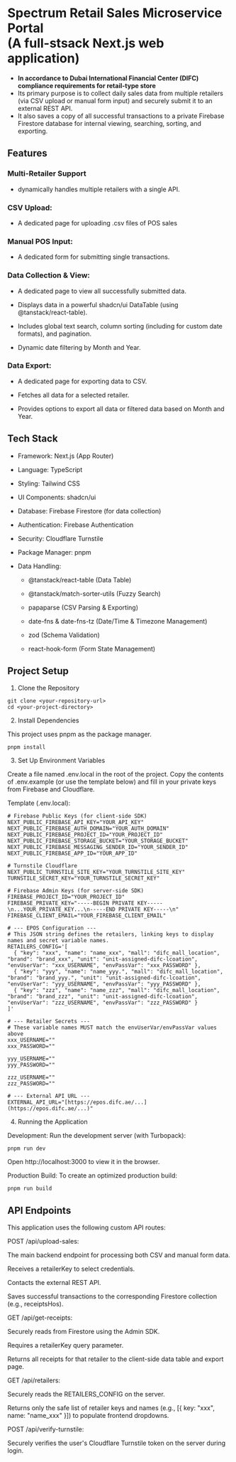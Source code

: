 # Spectrum Retail Sales Microservice Portal <br>(A full-stsack Next.js web application)
- **In accordance to Dubai International Financial Center (DIFC) compliance requirements for retail-type store**
- Its primary purpose is to collect daily sales data from multiple retailers (via CSV upload or manual form input) and securely submit it to an external REST API.
- It also saves a copy of all successful transactions to a private Firebase Firestore database for internal viewing, searching, sorting, and exporting.

## Features

### Multi-Retailer Support 
- dynamically handles multiple retailers with a single API.

### CSV Upload:

- A dedicated page for uploading .csv files of POS sales

### Manual POS Input:

- A dedicated form for submitting single transactions.

### Data Collection & View:

- A dedicated page to view all successfully submitted data.

- Displays data in a powerful shadcn/ui DataTable (using @tanstack/react-table).

- Includes global text search, column sorting (including for custom date formats), and pagination.

- Dynamic date filtering by Month and Year.

### Data Export:

- A dedicated page for exporting data to CSV.

- Fetches all data for a selected retailer.

- Provides options to export all data or filtered data based on Month and Year.

## Tech Stack

- Framework: Next.js (App Router)

- Language: TypeScript

- Styling: Tailwind CSS

- UI Components: shadcn/ui

- Database: Firebase Firestore (for data collection)

- Authentication: Firebase Authentication

- Security: Cloudflare Turnstile

- Package Manager: pnpm

- Data Handling:

  - @tanstack/react-table (Data Table)

  - @tanstack/match-sorter-utils (Fuzzy Search)

  - papaparse (CSV Parsing & Exporting)

  - date-fns & date-fns-tz (Date/Time & Timezone Management)

  - zod (Schema Validation)

  - react-hook-form (Form State Management)

## Project Setup

1. Clone the Repository

```
git clone <your-repository-url>
cd <your-project-directory>
```


2. Install Dependencies

This project uses pnpm as the package manager.

```
pnpm install
```


3. Set Up Environment Variables

Create a file named .env.local in the root of the project. Copy the contents of .env.example (or use the template below) and fill in your private keys from Firebase and Cloudflare.

Template (.env.local):

```
# Firebase Public Keys (for client-side SDK)
NEXT_PUBLIC_FIREBASE_API_KEY="YOUR_API_KEY"
NEXT_PUBLIC_FIREBASE_AUTH_DOMAIN="YOUR_AUTH_DOMAIN"
NEXT_PUBLIC_FIREBASE_PROJECT_ID="YOUR_PROJECT_ID"
NEXT_PUBLIC_FIREBASE_STORAGE_BUCKET="YOUR_STORAGE_BUCKET"
NEXT_PUBLIC_FIREBASE_MESSAGING_SENDER_ID="YOUR_SENDER_ID"
NEXT_PUBLIC_FIREBASE_APP_ID="YOUR_APP_ID"

# Turnstile Cloudflare
NEXT_PUBLIC_TURNSTILE_SITE_KEY="YOUR_TURNSTILE_SITE_KEY"
TURNSTILE_SECRET_KEY="YOUR_TURNSTILE_SECRET_KEY"

# Firebase Admin Keys (for server-side SDK)
FIREBASE_PROJECT_ID="YOUR_PROJECT_ID"
FIREBASE_PRIVATE_KEY="-----BEGIN PRIVATE KEY-----\n...YOUR_PRIVATE_KEY...\n-----END PRIVATE KEY-----\n"
FIREBASE_CLIENT_EMAIL="YOUR_FIREBASE_CLIENT_EMAIL"

# --- EPOS Configuration ---
# This JSON string defines the retailers, linking keys to display names and secret variable names.
RETAILERS_CONFIG='[
  { "key": "xxx", "name": "name_xxx", "mall": "difc_mall_location", "brand": "brand_xxx", "unit": "unit-assigned-difc-lcoation", "envUserVar": "xxx_USERNAME", "envPassVar": "xxx_PASSWORD" },
  { "key": "yyy", "name": "name_yyy.", "mall": "difc_mall_location", "brand": "brand_yyy.", "unit": "unit-assigned-difc-lcoation", "envUserVar": "yyy_USERNAME", "envPassVar": "yyy_PASSWORD" },
  { "key": "zzz", "name": "name_zzz", "mall": "difc_mall_location", "brand": "brand_zzz", "unit": "unit-assigned-difc-lcoation", "envUserVar": "zzz_USERNAME", "envPassVar": "zzz_PASSWORD" }
]'

# --- Retailer Secrets ---
# These variable names MUST match the envUserVar/envPassVar values above
xxx_USERNAME=""
xxx_PASSWORD=""

yyy_USERNAME=""
yyy_PASSWORD=""

zzz_USERNAME=""
zzz_PASSWORD=""

# --- External API URL ---
EXTERNAL_API_URL="[https://epos.difc.ae/...](https://epos.difc.ae/...)"
```


4. Running the Application

Development:
Run the development server (with Turbopack):

```
pnpm run dev
```


Open http://localhost:3000 to view it in the browser.

Production Build:
To create an optimized production build:

```
pnpm run build
```


## API Endpoints

This application uses the following custom API routes:

POST /api/upload-sales:

The main backend endpoint for processing both CSV and manual form data.

Receives a retailerKey to select credentials.

Contacts the external REST API.

Saves successful transactions to the corresponding Firestore collection (e.g., receiptsHos).

GET /api/get-receipts:

Securely reads from Firestore using the Admin SDK.

Requires a retailerKey query parameter.

Returns all receipts for that retailer to the client-side data table and export page.

GET /api/retailers:

Securely reads the RETAILERS_CONFIG on the server.

Returns only the safe list of retailer keys and names (e.g., [{ key: "xxx", name: "name_xxx" }]) to populate frontend dropdowns.

POST /api/verify-turnstile:

Securely verifies the user's Cloudflare Turnstile token on the server during login.